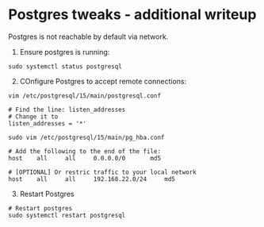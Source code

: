 # Postgres tweaks - additional writeup

Postgres is not reachable by default via network.

1. Ensure postgres is running:
```SHELL
sudo systemctl status postgresql
```

2. COnfigure Postgres to accept remote connections:
```SHELL
vim /etc/postgresql/15/main/postgresql.conf

# Find the line: listen_addresses
# Change it to
listen_addresses = '*'

sudo vim /etc/postgresql/15/main/pg_hba.conf

# Add the following to the end of the file:
host	all		all		0.0.0.0/0		md5

# [OPTIONAL] Or restric traffic to your local network
host	all		all		192.168.22.0/24		md5
```

3. Restart Postgres
```SHELL
# Restart postgres
sudo systemctl restart postgresql
```
